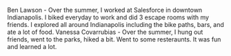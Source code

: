 ﻿Ben Lawson - Over the summer, I worked at Salesforce in downtown Indianapolis. I biked everyday to work and did 3 escape rooms with my friends. I explored all around Indianapolis including the bike paths, bars, and ate a lot of food.
 Vanessa Covarrubias - Over the summer,  I hung out friends, went to the parks, hiked a bit. Went to some resteraunts. It was fun and learned a lot. 
